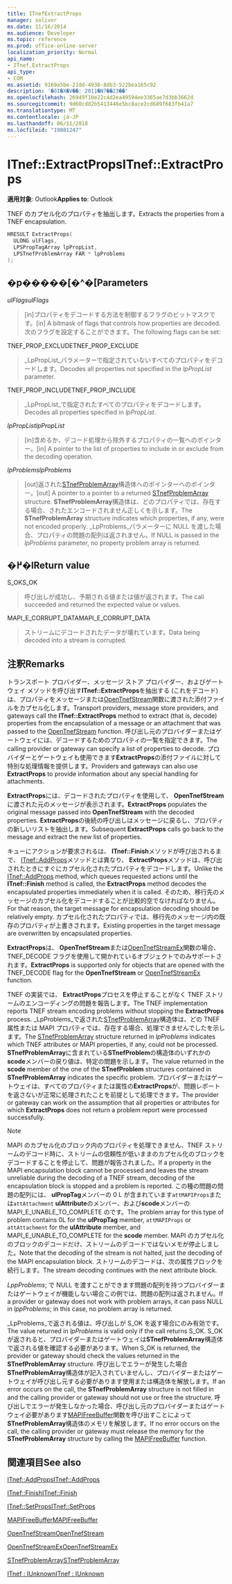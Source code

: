 ```yaml
---
title: ITnefExtractProps
manager: soliver
ms.date: 11/16/2014
ms.audience: Developer
ms.topic: reference
ms.prod: office-online-server
localization_priority: Normal
api_name:
- ITnef.ExtractProps
api_type:
- COM
ms.assetid: 9169a5be-21dd-4938-8db3-522bea165c92
description: '�ŏI�X�V��: 2011�N7��23��'
ms.openlocfilehash: 26949f10e22c4d2ea49594ee3365ae7d3bb3662d
ms.sourcegitcommit: 9d60cd82b5413446e5bc8ace2cd689f683fb41a7
ms.translationtype: MT
ms.contentlocale: ja-JP
ms.lasthandoff: 06/11/2018
ms.locfileid: "19801247"
---
```

# <a name="itnefextractprops"></a><span data-ttu-id="61c8b-103">ITnef::ExtractProps</span><span class="sxs-lookup"><span data-stu-id="61c8b-103">ITnef::ExtractProps</span></span>

  
  
<span data-ttu-id="61c8b-104">**適用対象**: Outlook</span><span class="sxs-lookup"><span data-stu-id="61c8b-104">**Applies to**: Outlook</span></span> 
  
<span data-ttu-id="61c8b-105">TNEF のカプセル化のプロパティを抽出します。</span><span class="sxs-lookup"><span data-stu-id="61c8b-105">Extracts the properties from a TNEF encapsulation.</span></span> 
  
```cpp
HRESULT ExtractProps(
  ULONG ulFlags,
  LPSPropTagArray lpPropList,
  LPSTnefProblemArray FAR * lpProblems
);
```

## <a name="parameters"></a><span data-ttu-id="61c8b-106">�p�����[�^�[</span><span class="sxs-lookup"><span data-stu-id="61c8b-106">Parameters</span></span>

 <span data-ttu-id="61c8b-107">_ulFlags_</span><span class="sxs-lookup"><span data-stu-id="61c8b-107">_ulFlags_</span></span>
  
> <span data-ttu-id="61c8b-108">[in]プロパティをデコードする方法を制御するフラグのビットマスクです。</span><span class="sxs-lookup"><span data-stu-id="61c8b-108">[in] A bitmask of flags that controls how properties are decoded.</span></span> <span data-ttu-id="61c8b-109">次のフラグを設定することができます。</span><span class="sxs-lookup"><span data-stu-id="61c8b-109">The following flags can be set:</span></span>
    
<span data-ttu-id="61c8b-110">TNEF_PROP_EXCLUDE</span><span class="sxs-lookup"><span data-stu-id="61c8b-110">TNEF_PROP_EXCLUDE</span></span> 
  
> <span data-ttu-id="61c8b-111">_LpPropList_パラメーターで指定されていないすべてのプロパティをデコードします。</span><span class="sxs-lookup"><span data-stu-id="61c8b-111">Decodes all properties not specified in the  _lpPropList_ parameter.</span></span> 
    
<span data-ttu-id="61c8b-112">TNEF_PROP_INCLUDE</span><span class="sxs-lookup"><span data-stu-id="61c8b-112">TNEF_PROP_INCLUDE</span></span> 
  
> <span data-ttu-id="61c8b-113">_LpPropList_で指定されたすべてのプロパティをデコードします。</span><span class="sxs-lookup"><span data-stu-id="61c8b-113">Decodes all properties specified in  _lpPropList_.</span></span>
    
 <span data-ttu-id="61c8b-114">_lpPropList_</span><span class="sxs-lookup"><span data-stu-id="61c8b-114">_lpPropList_</span></span>
  
> <span data-ttu-id="61c8b-115">[in]含めるか、デコード処理から除外するプロパティの一覧へのポインター。</span><span class="sxs-lookup"><span data-stu-id="61c8b-115">[in] A pointer to the list of properties to include in or exclude from the decoding operation.</span></span>
    
 <span data-ttu-id="61c8b-116">_lpProblems_</span><span class="sxs-lookup"><span data-stu-id="61c8b-116">_lpProblems_</span></span>
  
> <span data-ttu-id="61c8b-117">[out]返された[STnefProblemArray](stnefproblemarray.md)構造体へのポインターへのポインター。</span><span class="sxs-lookup"><span data-stu-id="61c8b-117">[out] A pointer to a pointer to a returned [STnefProblemArray](stnefproblemarray.md) structure.</span></span> <span data-ttu-id="61c8b-118">**STnefProblemArray**構造体は、どのプロパティでは、存在する場合、されたエンコードされません正しくを示します。</span><span class="sxs-lookup"><span data-stu-id="61c8b-118">The **STnefProblemArray** structure indicates which properties, if any, were not encoded properly.</span></span> <span data-ttu-id="61c8b-119">_LpProblems_パラメーターに NULL を渡した場合、プロパティの問題の配列は返されません。</span><span class="sxs-lookup"><span data-stu-id="61c8b-119">If NULL is passed in the  _lpProblems_ parameter, no property problem array is returned.</span></span> 
    
## <a name="return-value"></a><span data-ttu-id="61c8b-120">�߂�l</span><span class="sxs-lookup"><span data-stu-id="61c8b-120">Return value</span></span>

<span data-ttu-id="61c8b-121">S_OK</span><span class="sxs-lookup"><span data-stu-id="61c8b-121">S_OK</span></span> 
  
> <span data-ttu-id="61c8b-122">呼び出しが成功し、予期される値または値が返されます。</span><span class="sxs-lookup"><span data-stu-id="61c8b-122">The call succeeded and returned the expected value or values.</span></span>
    
<span data-ttu-id="61c8b-123">MAPI_E_CORRUPT_DATA</span><span class="sxs-lookup"><span data-stu-id="61c8b-123">MAPI_E_CORRUPT_DATA</span></span> 
  
> <span data-ttu-id="61c8b-124">ストリームにデコードされたデータが壊れています。</span><span class="sxs-lookup"><span data-stu-id="61c8b-124">Data being decoded into a stream is corrupted.</span></span>
    
## <a name="remarks"></a><span data-ttu-id="61c8b-125">注釈</span><span class="sxs-lookup"><span data-stu-id="61c8b-125">Remarks</span></span>

<span data-ttu-id="61c8b-126">トランスポート プロバイダー、メッセージ ストア プロバイダー、およびゲートウェイ メソッドを呼び出す**ITnef::ExtractProps**を抽出する (これをデコード) は、プロパティをメッセージまたは[OpenTnefStream](opentnefstream.md)関数に渡された添付ファイルをカプセル化します。</span><span class="sxs-lookup"><span data-stu-id="61c8b-126">Transport providers, message store providers, and gateways call the **ITnef::ExtractProps** method to extract (that is, decode) properties from the encapsulation of a message or an attachment that was passed to the [OpenTnefStream](opentnefstream.md) function.</span></span> <span data-ttu-id="61c8b-127">呼び出し元のプロバイダーまたはゲートウェイには、デコードするためのプロパティの一覧を指定できます。</span><span class="sxs-lookup"><span data-stu-id="61c8b-127">The calling provider or gateway can specify a list of properties to decode.</span></span> <span data-ttu-id="61c8b-128">プロバイダーとゲートウェイも使用できます**ExtractProps**の添付ファイルに対して特別な処理情報を提供します。</span><span class="sxs-lookup"><span data-stu-id="61c8b-128">Providers and gateways can also use **ExtractProps** to provide information about any special handling for attachments.</span></span> 
  
 <span data-ttu-id="61c8b-129">**ExtractProps**には、デコードされたプロパティを使用して、 **OpenTnefStream**に渡された元のメッセージが表示されます。</span><span class="sxs-lookup"><span data-stu-id="61c8b-129">**ExtractProps** populates the original message passed into **OpenTnefStream** with the decoded properties.</span></span> <span data-ttu-id="61c8b-130">**ExtractProps**の後続の呼び出しはメッセージに戻るし、プロパティの新しいリストを抽出します。</span><span class="sxs-lookup"><span data-stu-id="61c8b-130">Subsequent **ExtractProps** calls go back to the message and extract the new list of properties.</span></span> 
  
<span data-ttu-id="61c8b-131">キューにアクションが要求されるは、 **ITnef::Finish**メソッドが呼び出されるまで、 [ITnef::AddProps](itnef-addprops.md)メソッドとは異なり、 **ExtractProps**メソッドは、呼び出されたときにすぐにカプセル化されたプロパティをデコードします。</span><span class="sxs-lookup"><span data-stu-id="61c8b-131">Unlike the [ITnef::AddProps](itnef-addprops.md) method, which queues requested actions until the **ITnef::Finish** method is called, the **ExtractProps** method decodes the encapsulated properties immediately when it is called.</span></span> <span data-ttu-id="61c8b-132">そのため、移行先のメッセージのカプセル化をデコードすることが比較的空でなければなりません。</span><span class="sxs-lookup"><span data-stu-id="61c8b-132">For that reason, the target message for encapsulation decoding should be relatively empty.</span></span> <span data-ttu-id="61c8b-133">カプセル化されたプロパティでは、移行先のメッセージ内の既存のプロパティが上書きされます。</span><span class="sxs-lookup"><span data-stu-id="61c8b-133">Existing properties in the target message are overwritten by encapsulated properties.</span></span> 
  
 <span data-ttu-id="61c8b-134">**ExtractProps**は、 **OpenTnefStream**または[OpenTnefStreamEx](opentnefstreamex.md)関数の場合、TNEF_DECODE フラグを使用して開かれているオブジェクトでのみサポートされます。</span><span class="sxs-lookup"><span data-stu-id="61c8b-134">**ExtractProps** is supported only for objects that are opened with the TNEF_DECODE flag for the **OpenTnefStream** or [OpenTnefStreamEx](opentnefstreamex.md) function.</span></span> 
  
<span data-ttu-id="61c8b-135">TNEF の実装では、 **ExtractProps**プロセスを停止することがなく TNEF ストリームのエンコーディングの問題を報告します。</span><span class="sxs-lookup"><span data-stu-id="61c8b-135">The TNEF implementation reports TNEF stream encoding problems without stopping the **ExtractProps** process.</span></span> <span data-ttu-id="61c8b-136">_LpProblems_で返された[STnefProblemArray](stnefproblemarray.md)構造体は、どの TNEF 属性または MAPI プロパティでは、存在する場合、処理できませんでしたを示します。</span><span class="sxs-lookup"><span data-stu-id="61c8b-136">The [STnefProblemArray](stnefproblemarray.md) structure returned in  _lpProblems_ indicates which TNEF attributes or MAPI properties, if any, could not be processed.</span></span> <span data-ttu-id="61c8b-137">**STnefProblemArray**に含まれている**STnefProblem**の構造体のいずれかの**scode**メンバーの戻り値は、特定の問題を示します。</span><span class="sxs-lookup"><span data-stu-id="61c8b-137">The value returned in the **scode** member of the one of the **STnefProblem** structures contained in **STnefProblemArray** indicates the specific problem.</span></span> <span data-ttu-id="61c8b-138">プロバイダーまたはゲートウェイは、すべてのプロパティまたは属性の**ExtractProps**が、問題レポートを返さないが正常に処理されたことを前提として処理できます。</span><span class="sxs-lookup"><span data-stu-id="61c8b-138">The provider or gateway can work on the assumption that all properties or attributes for which **ExtractProps** does not return a problem report were processed successfully.</span></span> 
  
> [!NOTE]
> <span data-ttu-id="61c8b-139">MAPI のカプセル化のブロック内のプロパティを処理できません、TNEF ストリームのデコード時に、ストリームの信頼性が低いままのカプセル化のブロックをデコードすることを停止して、問題が報告されました。</span><span class="sxs-lookup"><span data-stu-id="61c8b-139">If a property in the MAPI encapsulation block cannot be processed and leaves the stream unreliable during the decoding of a TNEF stream, decoding of the encapsulation block is stopped and a problem is reported.</span></span> <span data-ttu-id="61c8b-140">この種の問題の問題の配列には、 **ulPropTag**メンバーの 0 L が含まれています`attMAPIProps`または`attAttachment` **ulAttribute**のメンバー、および**scode**メンバーの MAPI_E_UNABLE_TO_COMPLETE のです。</span><span class="sxs-lookup"><span data-stu-id="61c8b-140">The problem array for this type of problem contains 0L for the **ulPropTag** member,  `attMAPIProps` or  `attAttachment` for the **ulAttribute** member, and MAPI_E_UNABLE_TO_COMPLETE for the **scode** member.</span></span> <span data-ttu-id="61c8b-141">MAPI のカプセル化のブロックのデコードだけ、ストリームのデコードではないメモが停止しました。</span><span class="sxs-lookup"><span data-stu-id="61c8b-141">Note that the decoding of the stream is not halted, just the decoding of the MAPI encapsulation block.</span></span> <span data-ttu-id="61c8b-142">ストリームのデコードは、次の属性ブロックを続行します。</span><span class="sxs-lookup"><span data-stu-id="61c8b-142">The stream decoding continues with the next attribute block.</span></span> 
  
<span data-ttu-id="61c8b-143">_LppProblems_; で NULL を渡すことができます問題の配列を持つプロバイダーまたはゲートウェイが機能しない場合この例では、問題の配列は返されません。</span><span class="sxs-lookup"><span data-stu-id="61c8b-143">If a provider or gateway does not work with problem arrays, it can pass NULL in  _lppProblems_; in this case, no problem array is returned.</span></span> 
  
<span data-ttu-id="61c8b-144">_LpProblems_で返される値は、呼び出しが S_OK を返す場合にのみ有効です。</span><span class="sxs-lookup"><span data-stu-id="61c8b-144">The value returned in  _lpProblems_ is valid only if the call returns S_OK.</span></span> <span data-ttu-id="61c8b-145">S_OK が返されると、プロバイダーまたはゲートウェイは**STnefProblemArray**構造体で返される値を確認する必要があります。</span><span class="sxs-lookup"><span data-stu-id="61c8b-145">When S_OK is returned, the provider or gateway should check the values returned in the **STnefProblemArray** structure.</span></span> <span data-ttu-id="61c8b-146">呼び出しでエラーが発生した場合**STnefProblemArray**構造体が記入されていませんし、プロバイダーまたはゲートウェイが呼び出し元する必要があります使用または構造体を解放します。</span><span class="sxs-lookup"><span data-stu-id="61c8b-146">If an error occurs on the call, the **STnefProblemArray** structure is not filled in and the calling provider or gateway should not use or free the structure.</span></span> <span data-ttu-id="61c8b-147">呼び出しでエラーが発生しなかった場合、呼び出し元のプロバイダーまたはゲートウェイ必要があります[MAPIFreeBuffer](mapifreebuffer.md)関数を呼び出すことによって**STnefProblemArray**構造体のメモリを解放します。</span><span class="sxs-lookup"><span data-stu-id="61c8b-147">If no error occurs on the call, the calling provider or gateway must release the memory for the **STnefProblemArray** structure by calling the [MAPIFreeBuffer](mapifreebuffer.md) function.</span></span> 
  
## <a name="see-also"></a><span data-ttu-id="61c8b-148">関連項目</span><span class="sxs-lookup"><span data-stu-id="61c8b-148">See also</span></span>



[<span data-ttu-id="61c8b-149">ITnef::AddProps</span><span class="sxs-lookup"><span data-stu-id="61c8b-149">ITnef::AddProps</span></span>](itnef-addprops.md)
  
[<span data-ttu-id="61c8b-150">ITnef::Finish</span><span class="sxs-lookup"><span data-stu-id="61c8b-150">ITnef::Finish</span></span>](itnef-finish.md)
  
[<span data-ttu-id="61c8b-151">ITnef::SetProps</span><span class="sxs-lookup"><span data-stu-id="61c8b-151">ITnef::SetProps</span></span>](itnef-setprops.md)
  
[<span data-ttu-id="61c8b-152">MAPIFreeBuffer</span><span class="sxs-lookup"><span data-stu-id="61c8b-152">MAPIFreeBuffer</span></span>](mapifreebuffer.md)
  
[<span data-ttu-id="61c8b-153">OpenTnefStream</span><span class="sxs-lookup"><span data-stu-id="61c8b-153">OpenTnefStream</span></span>](opentnefstream.md)
  
[<span data-ttu-id="61c8b-154">OpenTnefStreamEx</span><span class="sxs-lookup"><span data-stu-id="61c8b-154">OpenTnefStreamEx</span></span>](opentnefstreamex.md)
  
[<span data-ttu-id="61c8b-155">STnefProblemArray</span><span class="sxs-lookup"><span data-stu-id="61c8b-155">STnefProblemArray</span></span>](stnefproblemarray.md)
  
[<span data-ttu-id="61c8b-156">ITnef : IUnknown</span><span class="sxs-lookup"><span data-stu-id="61c8b-156">ITnef : IUnknown</span></span>](itnefiunknown.md)


